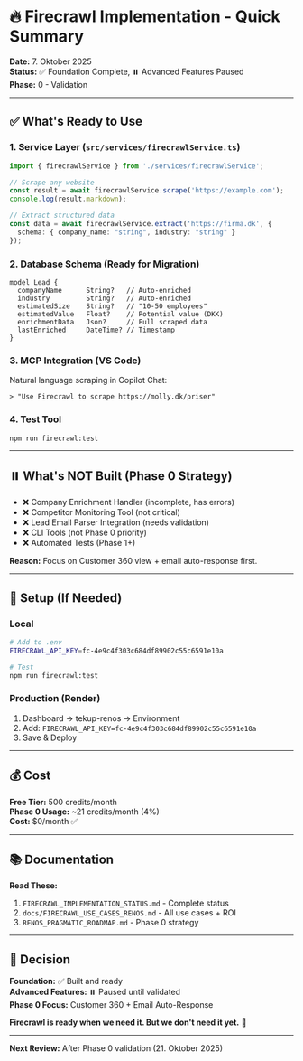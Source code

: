 # 🔥 Firecrawl Implementation - Quick Summary

**Date:** 7. Oktober 2025  
**Status:** ✅ Foundation Complete, ⏸️ Advanced Features Paused  
**Phase:** 0 - Validation

---

## ✅ What's Ready to Use

### 1. **Service Layer** (`src/services/firecrawlService.ts`)
```typescript
import { firecrawlService } from './services/firecrawlService';

// Scrape any website
const result = await firecrawlService.scrape('https://example.com');
console.log(result.markdown);

// Extract structured data
const data = await firecrawlService.extract('https://firma.dk', {
  schema: { company_name: "string", industry: "string" }
});
```

### 2. **Database Schema** (Ready for Migration)
```prisma
model Lead {
  companyName      String?   // Auto-enriched
  industry         String?   // Auto-enriched
  estimatedSize    String?   // "10-50 employees"
  estimatedValue   Float?    // Potential value (DKK)
  enrichmentData   Json?     // Full scraped data
  lastEnriched     DateTime? // Timestamp
}
```

### 3. **MCP Integration** (VS Code)
Natural language scraping in Copilot Chat:
```
> "Use Firecrawl to scrape https://molly.dk/priser"
```

### 4. **Test Tool**
```bash
npm run firecrawl:test
```

---

## ⏸️ What's NOT Built (Phase 0 Strategy)

- ❌ Company Enrichment Handler (incomplete, has errors)
- ❌ Competitor Monitoring Tool (not critical)
- ❌ Lead Email Parser Integration (needs validation)
- ❌ CLI Tools (not Phase 0 priority)
- ❌ Automated Tests (Phase 1+)

**Reason:** Focus on Customer 360 view + email auto-response first.

---

## 🚀 Setup (If Needed)

### Local
```bash
# Add to .env
FIRECRAWL_API_KEY=fc-4e9c4f303c684df89902c55c6591e10a

# Test
npm run firecrawl:test
```

### Production (Render)
1. Dashboard → tekup-renos → Environment
2. Add: `FIRECRAWL_API_KEY=fc-4e9c4f303c684df89902c55c6591e10a`
3. Save & Deploy

---

## 💰 Cost

**Free Tier:** 500 credits/month  
**Phase 0 Usage:** ~21 credits/month (4%)  
**Cost:** $0/month ✅

---

## 📚 Documentation

**Read These:**
1. `FIRECRAWL_IMPLEMENTATION_STATUS.md` - Complete status
2. `docs/FIRECRAWL_USE_CASES_RENOS.md` - All use cases + ROI
3. `RENOS_PRAGMATIC_ROADMAP.md` - Phase 0 strategy

---

## 🎯 Decision

**Foundation:** ✅ Built and ready  
**Advanced Features:** ⏸️ Paused until validated  
**Phase 0 Focus:** Customer 360 + Email Auto-Response  

**Firecrawl is ready when we need it. But we don't need it yet.** 🎯

---

**Next Review:** After Phase 0 validation (21. Oktober 2025)
